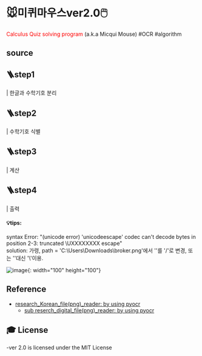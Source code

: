 # 🐭미퀴마우스ver2.0🖱️
<span style="color:red"> Calculus Quiz solving program</span> (a.k.a  Micqui Mouse) 
#OCR #algorithm 





## source







## 🪜step1
| 한글과 수학기호 분리
## 🪜step2
| 수학기호 식별
## 🪜step3 
| 계산 
## 🪜step4 
| 출력
#### 💡tips: 
syntax Error:   "(unicode error) 'unicodeescape' codec can't decode bytes in position 2-3: truncated \UXXXXXXXX escape"  
solution:      가령, path = 'C:\Users\Downloads\broker.png'에서 '\'를 '/'로 변경, 또는 '\'대신 '\\'이용.


![image](https://user-images.githubusercontent.com/83863024/204967023-70a5aa78-b40f-474b-9f76-e62a7f455c6f.png){: width="100" height="100"}







## Reference
* [research_Korean_file(png)_reader: by using pyocr](https://www.zinnunkebi.com/python-tesseract-pyocr-kor-textbuilder/)
    * [sub reserch_digital_file(png)_reader: by using pyocr](https://www.zinnunkebi.com/python-tesseract-pyocr-digit/)

## :mortar_board: License 
-ver 2.0 is licensed under the MIT License


